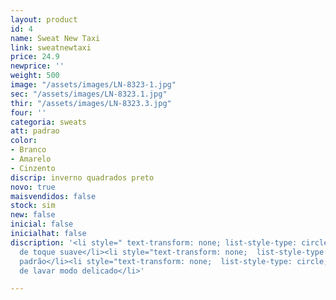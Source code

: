 ```yaml
---
layout: product
id: 4
name: Sweat New Taxi
link: sweatnewtaxi
price: 24.9
newprice: ''
weight: 500
image: "/assets/images/LN-8323-1.jpg"
sec: "/assets/images/LN-8323.1.jpg"
thir: "/assets/images/LN-8323.3.jpg"
four: ''
categoria: sweats
att: padrao
color:
- Branco
- Amarelo
- Cinzento
discrip: inverno quadrados preto
novo: true
maisvendidos: false
stock: sim
new: false
inicial: false
inicialhat: false
discription: '<li style=" text-transform: none; list-style-type: circle; ">Tecido
  de toque suave</li><li style="text-transform: none;  list-style-type: circle; ">Sweat
  padrão</li><li style="text-transform: none;  list-style-type: circle; ">Máquina
  de lavar modo delicado</li>'

---
```

